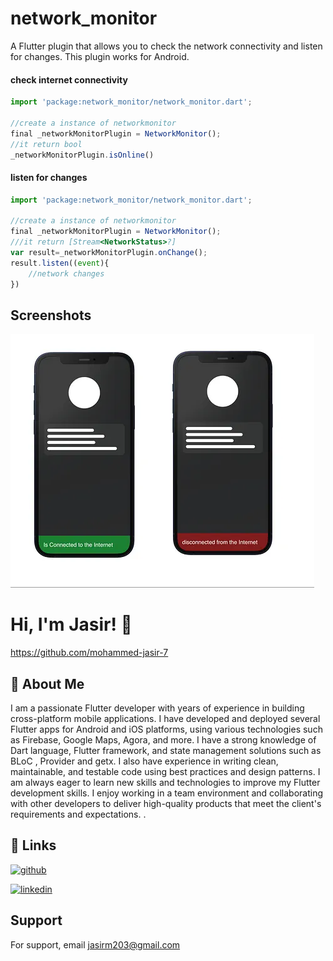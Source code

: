
# network_monitor


A Flutter plugin that allows you to check the network connectivity and listen for changes. This plugin works for Android.
 

#### check internet connectivity

```javascript
import 'package:network_monitor/network_monitor.dart';

//create a instance of networkmonitor
final _networkMonitorPlugin = NetworkMonitor();
//it return bool
_networkMonitorPlugin.isOnline()
```
#### listen for changes

```javascript
import 'package:network_monitor/network_monitor.dart';

//create a instance of networkmonitor
final _networkMonitorPlugin = NetworkMonitor();
///it return [Stream<NetworkStatus>?]
var result=_networkMonitorPlugin.onChange();
result.listen((event){
    //network changes
})
```


## Screenshots

<p>
    <img src="https://github.com/mohammed-jasir-7/images/blob/main/networkMonitor.png?raw=true"/>
    
</p>

# Hi, I'm Jasir! 👋
https://github.com/mohammed-jasir-7

## 🚀 About Me
I am a passionate Flutter developer with years of experience in building cross-platform mobile applications. I have developed and deployed several Flutter apps for Android and iOS platforms, using various technologies such as Firebase, Google Maps, Agora, and more. I have a strong knowledge of Dart language, Flutter framework, and state management solutions such as BLoC , Provider and getx. I also have experience in writing clean, maintainable, and testable code using best practices and design patterns. I am always eager to learn new skills and technologies to improve my Flutter development skills. I enjoy working in a team environment and collaborating with other developers to deliver high-quality products that meet the client's requirements and expectations.
.

## 🔗 Links
[![github](https://cdn.iconscout.com/icon/free/png-512/free-github-169-1174970.png?f=webp&w=80)](https://github.com/mohammed-jasir-7)



[![linkedin](https://img.shields.io/badge/linkedin-0A66C2?style=for-the-badge&logo=linkedin&logoColor=white)](https://www.linkedin.com/in/jasir-bin-shihabudeen-61b99722b/)



## Support

For support, email jasirm203@gmail.com 
